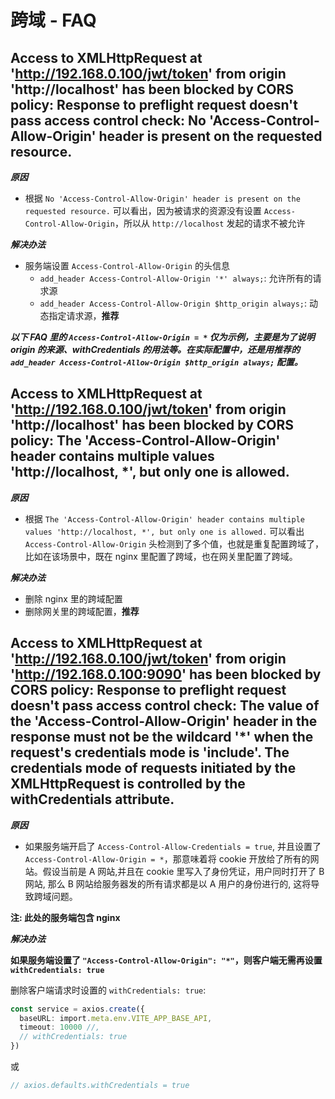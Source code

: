 # 跨域 - FAQ

## Access to XMLHttpRequest at 'http://192.168.0.100/jwt/token' from origin 'http://localhost' has been blocked by CORS policy: Response to preflight request doesn't pass access control check: No 'Access-Control-Allow-Origin' header is present on the requested resource.

***原因***

- 根据 ```No 'Access-Control-Allow-Origin' header is present on the requested resource.``` 可以看出，因为被请求的资源没有设置 ```Access-Control-Allow-Origin```，所以从 ```http://localhost``` 发起的请求不被允许

***解决办法***

- 服务端设置 ```Access-Control-Allow-Origin``` 的头信息
   - ```add_header Access-Control-Allow-Origin '*' always;```: 允许所有的请求源
   - ```add_header Access-Control-Allow-Origin $http_origin always;```: 动态指定请求源，**推荐**

***以下 FAQ 里的 ```Access-Control-Allow-Origin = *``` 仅为示例，主要是为了说明 origin 的来源、withCredentials 的用法等。在实际配置中，还是用推荐的 ```add_header Access-Control-Allow-Origin $http_origin always;``` 配置。***

## Access to XMLHttpRequest at 'http://192.168.0.100/jwt/token' from origin 'http://localhost' has been blocked by CORS policy: The 'Access-Control-Allow-Origin' header contains multiple values 'http://localhost, \*', but only one is allowed.

***原因***

- 根据 ```The 'Access-Control-Allow-Origin' header contains multiple values 'http://localhost, *', but only one is allowed.``` 可以看出 ```Access-Control-Allow-Origin``` 头检测到了多个值，也就是重复配置跨域了，比如在该场景中，既在 nginx 里配置了跨域，也在网关里配置了跨域。

***解决办法***

- 删除 nginx 里的跨域配置
- 删除网关里的跨域配置，**推荐**

## Access to XMLHttpRequest at 'http://192.168.0.100/jwt/token' from origin 'http://192.168.0.100:9090' has been blocked by CORS policy: Response to preflight request doesn't pass access control check: The value of the 'Access-Control-Allow-Origin' header in the response must not be the wildcard '\*' when the request's credentials mode is 'include'. The credentials mode of requests initiated by the XMLHttpRequest is controlled by the withCredentials attribute.

***原因***

- 如果服务端开启了 ```Access-Control-Allow-Credentials = true```, 并且设置了 ```Access-Control-Allow-Origin = *```，那意味着将 cookie 开放给了所有的网站。假设当前是 A 网站,并且在 cookie 里写入了身份凭证，用户同时打开了 B 网站, 那么 B 网站给服务器发的所有请求都是以 A 用户的身份进行的, 这将导致跨域问题。

**注: 此处的服务端包含 nginx**

***解决办法***

**如果服务端设置了 ```"Access-Control-Allow-Origin": "*"```，则客户端无需再设置 ```withCredentials: true```**

删除客户端请求时设置的 ```withCredentials: true```:

```ts
const service = axios.create({
  baseURL: import.meta.env.VITE_APP_BASE_API,
  timeout: 10000 //,
  // withCredentials: true
})
```

或

```ts
// axios.defaults.withCredentials = true
```
